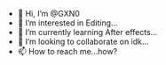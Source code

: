 - 👋 Hi, I’m @GXN0
- 👀 I’m interested in Editing...
- 🌱 I’m currently learning After effects...
- 💞️ I’m looking to collaborate on idk...
- 📫 How to reach me...how?

<!---
GXN0/GXN0 is a ✨ special ✨ repository because its `README.md` (this file) appears on your GitHub profile.
You can click the Preview link to take a look at your changes.
--->
